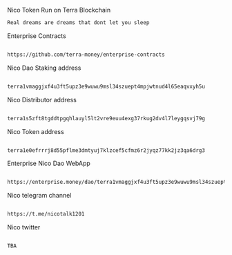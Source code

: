 Nico Token Run on Terra Blockchain 


```bash
Real dreams are dreams that dont let you sleep
```

Enterprise Contracts
```bash

https://github.com/terra-money/enterprise-contracts

```
Nico Dao Staking address

```bash

terra1vmaggjxf4u3ft5upz3e9wuwu9msl34szuept4mpjwtnud4l65eaqvxyh5u

```
Nico Distributor address

```bash

terra1s5zft8tgddtpgqhlauyl5lt2vre9euu4exg37rkug2dv4l7leygqsvj79g

```
Nico Token address

```bash

terra1e0efrrrj8d55pflme3dmtyuj7klzcef5cfmz6r2jyqz77kk2jz3qa6drg3

```


Enterprise Nico Dao WebApp
```bash

https://enterprise.money/dao/terra1vmaggjxf4u3ft5upz3e9wuwu9msl34szuept4mpjwtnud4l65eaqvxyh5u/staking

```

Nico telegram channel
```bash

https://t.me/nicotalk1201

```

Nico twitter

```bash

TBA

```

